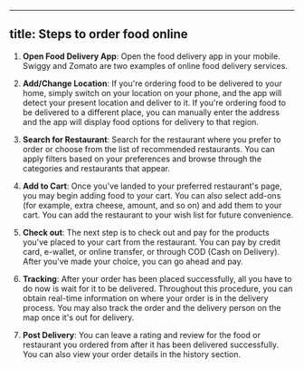 ----
title: Steps to order food online
----

1. **Open Food Delivery App**: Open the food delivery app in your mobile. Swiggy and Zomato are two examples of online food delivery services.

2.	**Add/Change Location**: If you're ordering food to be delivered to your home, simply switch on your location on your phone, and the app will detect your present location and deliver to it. If you're ordering food to be delivered to a different place, you can manually enter the address and the app will display food options for delivery to that region. 

3.	**Search for Restaurant**: Search for the restaurant where you prefer to order or choose from the list of recommended restaurants. You can apply filters based on your preferences and browse through the categories and restaurants that appear.

4.	**Add to Cart**: Once you've landed to your preferred restaurant's page, you may begin adding food to your cart. You can also select add-ons (for example, extra cheese, amount, and so on) and add them to your cart. You can add the restaurant to your wish list for future convenience.

5.	**Check out**: The next step is to check out and pay for the products you've placed to your cart from the restaurant. You can pay by credit card, e-wallet, or online transfer, or through COD (Cash on Delivery). After you've made your choice, you can go ahead and pay.

6.	**Tracking**: After your order has been placed successfully, all you have to do now is wait for it to be delivered. Throughout this procedure, you can obtain real-time information on where your order is in the delivery process. You may also track the order and the delivery person on the map once it's out for delivery.

7.	**Post Delivery**: You can leave a rating and review for the food or restaurant you ordered from after it has been delivered successfully. You can also view your order details in the history section.
